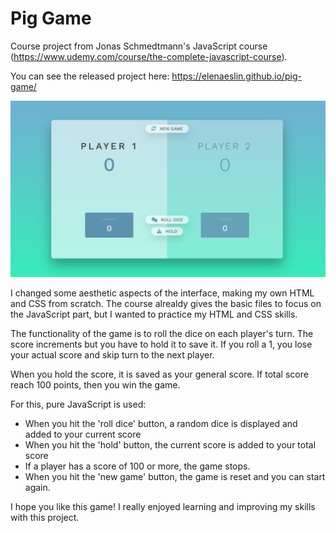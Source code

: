 # Pig Game

Course project from Jonas Schmedtmann's JavaScript course (https://www.udemy.com/course/the-complete-javascript-course).

You can see the released project here: https://elenaeslin.github.io/pig-game/

![image](images/preview.PNG)

I changed some aesthetic aspects of the interface, making my own HTML and CSS from scratch. The course alrealdy gives the basic files to focus on the JavaScript part, but I wanted to practice my HTML and CSS skills.

The functionality of the game is to roll the dice on each player's turn. The score increments but you have to hold it to save it. If you roll a 1, you lose your actual score and skip turn to the next player.

When you hold the score, it is saved as your general score. If total score reach 100 points, then you win the game.

For this, pure JavaScript is used:

- When you hit the 'roll dice' button, a random dice is displayed and added to your current score
- When you hit the 'hold' button, the current score is added to your total score
- If a player has a score of 100 or more, the game stops.
- When you hit the 'new game' button, the game is reset and you can start again.

I hope you like this game! I really enjoyed learning and improving my skills with this project.
